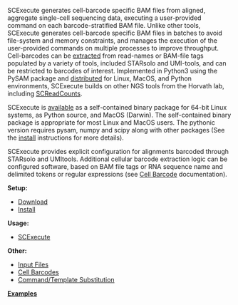 
SCExecute generates cell-barcode specific BAM files from aligned,
aggregate single-cell sequencing data, executing a user-provided command
on each barcode-stratified BAM file. Unlike other tools, SCExecute
generates cell-barcode specific BAM files in batches to avoid file-system
and memory constraints, and manages the execution of the user-provided
commands on multiple processes to improve throughput. Cell-barcodes can
be [extracted](docs/Barcodes.md) from read-names or BAM-file tags populated by a variety
of tools, included STARsolo and UMI-tools, and can be restricted to
barcodes of interest. Implemented in Python3 using the PySAM package and
[distributed](https://github.com/HorvathLab/NGS/releases/tag/SCExecute-1.3.1) for Linux, MacOS, and Python environments, SCExecute builds
on other NGS tools from the Horvath lab, including [SCReadCounts](../SCReadCounts#readme).

SCExecute is [available](https://github.com/HorvathLab/NGS/releases/tag/SCExecute-1.3.1) as a self-contained binary package for 64-bit
Linux systems, as Python source, and MacOS (Darwin). The self-contained
binary package is appropriate for most Linux and MacOS users. The pythonic
version requires pysam, numpy and scipy along with other packages (See
the [install](docs/Installation.md) instructions for more details).

SCExecute provides explicit configuration for alignments barcoded
through STARsolo and UMItools. Additional cellular barcode
extraction logic can be configured software, based
on BAM file tags or RNA sequence name and delimited tokens or regular
expressions (see [Cell Barcode](docs/Barcode.md) documentation). 

**Setup:**
* [Download][Current version]
* [Install](docs/Installation.md)

**Usage:**
* [SCExecute](docs/Usage.md)

**Other:**
* [Input Files](docs/InputFiles.md)
* [Cell Barcodes](docs/Barcodes.md)
* [Command/Template Substitution](docs/CommandSubst.md)

**[Examples](docs/Examples.md)**

[Current version]: https://github.com/HorvathLab/NGS/releases/tag/SCExecute-1.3.1
